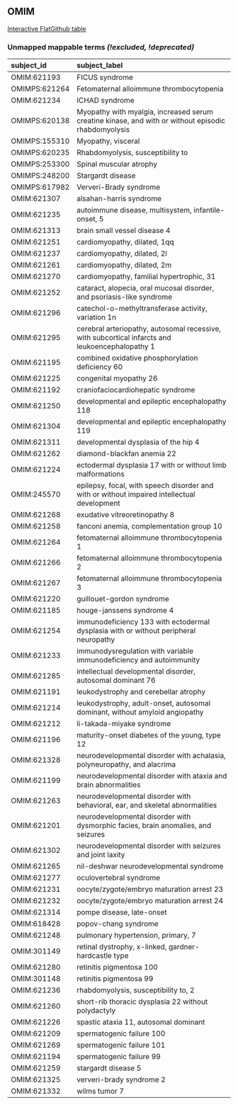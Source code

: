 ## OMIM
[Interactive FlatGithub table](https://flatgithub.com/monarch-initiative/mondo-ingest?filename=src/ontology/reports/omim_mapping_status.tsv)

### Unmapped mappable terms _(!excluded, !deprecated)_
| subject_id    | subject_label                                                                                       |
|:--------------|:----------------------------------------------------------------------------------------------------|
| OMIM:621193   | FICUS syndrome                                                                                      |
| OMIMPS:621264 | Fetomaternal alloimmune thrombocytopenia                                                            |
| OMIM:621234   | ICHAD syndrome                                                                                      |
| OMIMPS:620138 | Myopathy with myalgia, increased serum creatine kinase, and with or without episodic rhabdomyolysis |
| OMIMPS:155310 | Myopathy, visceral                                                                                  |
| OMIMPS:620235 | Rhabdomyolysis, susceptibility to                                                                   |
| OMIMPS:253300 | Spinal muscular atrophy                                                                             |
| OMIMPS:248200 | Stargardt disease                                                                                   |
| OMIMPS:617982 | Ververi-Brady syndrome                                                                              |
| OMIM:621307   | alsahan-harris syndrome                                                                             |
| OMIM:621235   | autoimmune disease, multisystem, infantile-onset, 5                                                 |
| OMIM:621313   | brain small vessel disease 4                                                                        |
| OMIM:621251   | cardiomyopathy, dilated, 1qq                                                                        |
| OMIM:621237   | cardiomyopathy, dilated, 2l                                                                         |
| OMIM:621261   | cardiomyopathy, dilated, 2m                                                                         |
| OMIM:621270   | cardiomyopathy, familial hypertrophic, 31                                                           |
| OMIM:621252   | cataract, alopecia, oral mucosal disorder, and psoriasis-like syndrome                              |
| OMIM:621296   | catechol-o-methyltransferase activity, variation 1n                                                 |
| OMIM:621295   | cerebral arteriopathy, autosomal recessive, with subcortical infarcts and leukoencephalopathy 1     |
| OMIM:621195   | combined oxidative phosphorylation deficiency 60                                                    |
| OMIM:621225   | congenital myopathy 26                                                                              |
| OMIM:621192   | craniofaciocardiohepatic syndrome                                                                   |
| OMIM:621250   | developmental and epileptic encephalopathy 118                                                      |
| OMIM:621304   | developmental and epileptic encephalopathy 119                                                      |
| OMIM:621311   | developmental dysplasia of the hip 4                                                                |
| OMIM:621262   | diamond-blackfan anemia 22                                                                          |
| OMIM:621224   | ectodermal dysplasia 17 with or without limb malformations                                          |
| OMIM:245570   | epilepsy, focal, with speech disorder and with or without impaired intellectual development         |
| OMIM:621268   | exudative vitreoretinopathy 8                                                                       |
| OMIM:621258   | fanconi anemia, complementation group 10                                                            |
| OMIM:621264   | fetomaternal alloimmune thrombocytopenia 1                                                          |
| OMIM:621266   | fetomaternal alloimmune thrombocytopenia 2                                                          |
| OMIM:621267   | fetomaternal alloimmune thrombocytopenia 3                                                          |
| OMIM:621220   | guillouet-gordon syndrome                                                                           |
| OMIM:621185   | houge-janssens syndrome 4                                                                           |
| OMIM:621254   | immunodeficiency 133 with ectodermal dysplasia with or without peripheral neuropathy                |
| OMIM:621233   | immunodysregulation with variable immunodeficiency and autoimmunity                                 |
| OMIM:621285   | intellectual developmental disorder, autosomal dominant 76                                          |
| OMIM:621191   | leukodystrophy and cerebellar atrophy                                                               |
| OMIM:621214   | leukodystrophy, adult-onset, autosomal dominant, without amyloid angiopathy                         |
| OMIM:621212   | li-takada-miyake syndrome                                                                           |
| OMIM:621196   | maturity-onset diabetes of the young, type 12                                                       |
| OMIM:621328   | neurodevelopmental disorder with achalasia, polyneuropathy, and alacrima                            |
| OMIM:621199   | neurodevelopmental disorder with ataxia and brain abnormalities                                     |
| OMIM:621263   | neurodevelopmental disorder with behavioral, ear, and skeletal abnormalities                        |
| OMIM:621201   | neurodevelopmental disorder with dysmorphic facies, brain anomalies, and seizures                   |
| OMIM:621302   | neurodevelopmental disorder with seizures and joint laxity                                          |
| OMIM:621265   | nil-deshwar neurodevelopmental syndrome                                                             |
| OMIM:621277   | oculovertebral syndrome                                                                             |
| OMIM:621231   | oocyte/zygote/embryo maturation arrest 23                                                           |
| OMIM:621232   | oocyte/zygote/embryo maturation arrest 24                                                           |
| OMIM:621314   | pompe disease, late-onset                                                                           |
| OMIM:618428   | popov-chang syndrome                                                                                |
| OMIM:621248   | pulmonary hypertension, primary, 7                                                                  |
| OMIM:301149   | retinal dystrophy, x-linked, gardner-hardcastle type                                                |
| OMIM:621280   | retinitis pigmentosa 100                                                                            |
| OMIM:301148   | retinitis pigmentosa 99                                                                             |
| OMIM:621236   | rhabdomyolysis, susceptibility to, 2                                                                |
| OMIM:621260   | short-rib thoracic dysplasia 22 without polydactyly                                                 |
| OMIM:621226   | spastic ataxia 11, autosomal dominant                                                               |
| OMIM:621209   | spermatogenic failure 100                                                                           |
| OMIM:621269   | spermatogenic failure 101                                                                           |
| OMIM:621194   | spermatogenic failure 99                                                                            |
| OMIM:621259   | stargardt disease 5                                                                                 |
| OMIM:621325   | ververi-brady syndrome 2                                                                            |
| OMIM:621332   | wilms tumor 7                                                                                       |